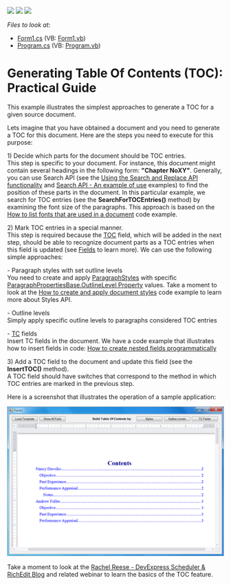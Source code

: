 <!-- default badges list -->
![](https://img.shields.io/endpoint?url=https://codecentral.devexpress.com/api/v1/VersionRange/128609258/13.1.4%2B)
[![](https://img.shields.io/badge/Open_in_DevExpress_Support_Center-FF7200?style=flat-square&logo=DevExpress&logoColor=white)](https://supportcenter.devexpress.com/ticket/details/E4138)
[![](https://img.shields.io/badge/📖_How_to_use_DevExpress_Examples-e9f6fc?style=flat-square)](https://docs.devexpress.com/GeneralInformation/403183)
<!-- default badges end -->
<!-- default file list -->
*Files to look at*:

* [Form1.cs](./CS/Form1.cs) (VB: [Form1.vb](./VB/Form1.vb))
* [Program.cs](./CS/Program.cs) (VB: [Program.vb](./VB/Program.vb))
<!-- default file list end -->
# Generating Table Of Contents (TOC): Practical Guide


<p>This example illustrates the simplest approaches to generate a TOC for a given source document.</p><p>Lets imagine that you have obtained a document and you need to generate a TOC for this document. Here are the steps you need to execute for this purpose:</p><p>1) Decide which parts for the document should be TOC entries.<br />
This step is specific to your document. For instance, this document might contain several headings in the following form: <strong>"Chapter NoXY"</strong>. Generally, you can use Search API (see the <a href="https://www.devexpress.com/Support/Center/p/E1677">Using the Search and Replace API functionality</a> and <a href="https://www.devexpress.com/Support/Center/p/E3147">Search API - An example of use</a> examples) to find the position of these parts in the document. In this particular example, we search for TOC entries (see the <strong>SearchForTOCEntries()</strong> method) by examining the font size of the paragraphs. This approach is based on the <a href="https://www.devexpress.com/Support/Center/p/E4011">How to list fonts that are used in a document</a> code example.</p><p>2) Mark TOC entries in a special manner.<br />
This step is required because the <a href="http://documentation.devexpress.com/#WindowsForms/CustomDocument9718"><u>TOC</u></a> field, which will be added in the next step, should be able to recognize document parts as a TOC entries when this field is updated (see <a href="http://documentation.devexpress.com/#WindowsForms/CustomDocument11166"><u>Fields</u></a> to learn more). We can use the following simple approaches:</p><p>- Paragraph styles with set outline levels<br />
You need to create and apply <a href="http://documentation.devexpress.com/#CoreLibraries/clsDevExpressXtraRichEditAPINativeParagraphStyletopic"><u>ParagraphStyles</u></a> with specific <a href="http://documentation.devexpress.com/#CoreLibraries/DevExpressXtraRichEditAPINativeParagraphPropertiesBase_OutlineLeveltopic"><u>ParagraphPropertiesBase.OutlineLevel Property</u></a> values. Take a moment to look at the <a href="https://www.devexpress.com/Support/Center/p/E2670">How to create and apply document styles</a> code example to learn more about Styles API.</p><p>- Outline levels<br />
Simply apply specific outline levels to paragraphs considered TOC entries</p><p>- <a href="http://documentation.devexpress.com/#WindowsForms/CustomDocument9719"><u>TC</u></a> fields<br />
Insert TC fields in the document. We have a code example that illustrates how to insert fields in code: <a href="https://www.devexpress.com/Support/Center/p/E4004">How to create nested fields programmatically</a></p><p>3) Add a TOC field to the document and update this field (see the <strong>InsertTOC()</strong> method).<br />
A TOC field should have switches that correspond to the method in which TOC entries are marked in the previous step.</p><p>Here is a screenshot that illustrates the operation of a sample application:</p><p><img src="https://raw.githubusercontent.com/DevExpress-Examples/generating-table-of-contents-toc-practical-guide-e4138/13.1.4+/media/749fff65-90c8-431f-96aa-418ff8788b8d.png"></p><p>Take a moment to look at the <a href="http://community.devexpress.com/blogs/rachelreese/archive/2011/08/25/rich-text-editor-table-of-contents.aspx"><u>Rachel Reese - DevExpress Scheduler & RichEdit Blog</u></a> and related webinar to learn the basics of the TOC feature.</p>

<br/>



